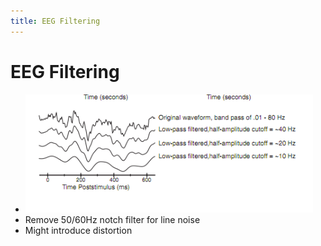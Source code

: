 ```yaml
---
title: EEG Filtering
---
```


# EEG Filtering
- ![im](assets/Pasted%20Image%2020220502153920.png)
- Remove 50/60Hz notch filter for line noise
- Might introduce distortion






























































